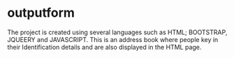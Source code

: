 # outputform
 The project is created using several languages such as HTML; BOOTSTRAP, JQUEERY and JAVASCRIPT. This is an address book where people key in their Identification details and are also displayed in the HTML page.
